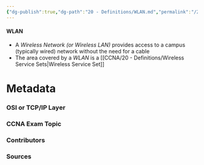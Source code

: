 ```yaml
---
{"dg-publish":true,"dg-path":"20 - Definitions/WLAN.md","permalink":"/20-definitions/wlan/","tags":["defs_ccna"]}
---
```


#### WLAN
- A *Wireless Network (or Wireless LAN)* provides access to a campus (typically wired) network without the need for a cable
- The area covered by a *WLAN* is a [[CCNA/20 - Definitions/Wireless Service Sets\|Wireless Service Set]]





# Metadata
### OSI or TCP/IP Layer

### CCNA Exam Topic

### Contributors

### Sources

